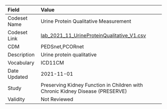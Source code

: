 |Field        |Value                                                                         |
|:------------|:-----------------------------------------------------------------------------|
|Codeset Name |Urine Protein Qualitative Measurement                                         |
|Codeset Link |[lab_2021_11_UrineProteinQualitative_V1.csv](https://github.com/PEDSnet/Variable-Dictionary/blob/main/lab_meas/lab_2021_11_UrineProteinQualitative_V1.csv.csv)|
|CDM          |PEDSnet,PCORnet                                                               |
|Description  |Urine protein qualitative                                                     |
|Vocabulary   |ICD11CM                                                                       |
|Date Updated |2021-11-01                                                                    |
|Study        |Preserving Kidney Function in Children with Chronic Kidney Disease (PRESERVE) |
|Validity     |Not Reviewed                                                                  |
